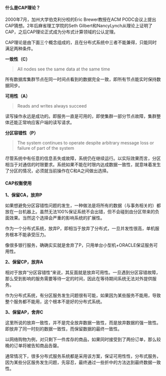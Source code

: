 
#### 什么是CAP理论？

2000年7月，加州大学伯克利分校的Eric Brewer教授在ACM PODC会议上提出CAP猜想。2年后麻省理工学院的Seth Gilbert和NancyLynch从理论上证明了CAP，之后CAP理论正式成为分布式计算领域的公认定理。

CAP理论是由下面三个概念组成的，且在分布式系统中三者不能兼得，只能同时满足两种条件。

**一致性（C）**

> All nodes see the same data at the same time

所有数据库集群节点在同一时间点看到的数据完全一致，即所有节点能实时保持数据同步。

**可用性（A）**

> Reads and writes always succeed

读写操作永远是成功的。即服务一直是可用的，即使集群一部分节点故障，集群整体还能正常响应客户端的读写请求。

**分区容错性（P）**

> The system continues to operate despite arbitrary message loss or failure of part of the system

尽管系统中有任意的信息丢失或故障，系统仍在继续运行。以实际效果而言，分区相当于对通信的时限要求。系统如果不能在时限内达成数据一致性，就意味着发生了分区的情况，必须就当前操作在C和A之间做出选择。

#### CAP权衡使用

**1、保留CA，放弃P**

如果想避免分区容错性问题的发生，一种做法是将所有的数据（与事务相关的）都放在一台机器上。虽然无法100%保证系统不会出错，但不会碰到由分区带来的负面效果。当然这个选择会严重的影响系统的扩展性。

作为一个分布式系统，放弃P，即相当于放弃了分布式，一旦并发性很高，单机服务根本不能承受压力。

像很多银行服务，确确实实就是舍弃了P，只用单台小型机+ORACLE保证服务可用性。

**2、保留CP，放弃A**

相对于放弃“分区容错性“来说，其反面就是放弃可用性。一旦遇到分区容错故障，那么受到影响的服务需要等待一定的时间，因此在等待期间系统无法对外提供服务。

作为分布式系统，有分区服务发生问题很有可能，如果因为某些服务不能用，导致整个服务都不能用，这个根本不是好的分布式系统。

**3、保留AP，舍弃C**

这里所说的放弃一致性，并不是完全放弃数据一致性，而是放弃数据的强一致性。即放弃了同一时刻的数据一致性，而保留数据的最终一致性。

以网络购物为例，对只剩下一件库存的商品，如果同时接受到了两份订单，那么较晚的订单将被告知商品告罄。

通常情况下，很多分布式服务系统都是采用该方案，保证可用性性，分布式服务，因为某些分区服务发生问题，先容忍，最终通过一些折中的方法达到最终数据一致性。


